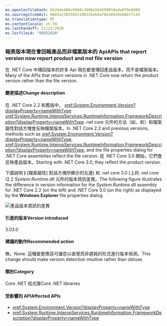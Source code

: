 ```yaml
---
ms.openlocfilehash: bb264e406c6604c3606e564d99018eda0f9e8d89
ms.sourcegitcommit: 0802ac583585110022beb6af8ea0b39188b77c43
ms.translationtype: MT
ms.contentlocale: zh-TW
ms.lasthandoff: 11/25/2020
ms.locfileid: "96032038"
---
```

### <a name="apis-that-report-version-now-report-product-and-not-file-version"></a><span data-ttu-id="fca8a-101">報表版本現在會回報產品而非檔案版本的 Api</span><span class="sxs-lookup"><span data-stu-id="fca8a-101">APIs that report version now report product and not file version</span></span>

<span data-ttu-id="fca8a-102">在 .NET Core 中傳回版本的許多 Api 現在都會傳回產品版本，而不是檔案版本。</span><span class="sxs-lookup"><span data-stu-id="fca8a-102">Many of the APIs that return versions in .NET Core now return the product version rather than the file version.</span></span>

#### <a name="change-description"></a><span data-ttu-id="fca8a-103">變更描述</span><span class="sxs-lookup"><span data-stu-id="fca8a-103">Change description</span></span>

<span data-ttu-id="fca8a-104">在 .NET Core 2.2 和舊版中， <xref:System.Environment.Version?displayProperty=nameWithType> <xref:System.Runtime.InteropServices.RuntimeInformation.FrameworkDescription?displayProperty=nameWithType> .net core 元件的方法（如、和）和檔案屬性對話方塊會反映檔案版本。</span><span class="sxs-lookup"><span data-stu-id="fca8a-104">In .NET Core 2.2 and previous versions, methods such as <xref:System.Environment.Version?displayProperty=nameWithType>, <xref:System.Runtime.InteropServices.RuntimeInformation.FrameworkDescription?displayProperty=nameWithType>, and the file properties dialog for .NET Core assemblies reflect the file version.</span></span> <span data-ttu-id="fca8a-105">從 .NET Core 3.0 開始，它們會反映產品版本。</span><span class="sxs-lookup"><span data-stu-id="fca8a-105">Starting with .NET Core 3.0, they reflect the product version.</span></span>

<span data-ttu-id="fca8a-106">下圖說明 **)** [檔案屬性] 對話方塊所顯示的左邊) 和 .net core 3.0 (上的 .net core (2.2 *System.Runtime.dll* 元件的版本資訊差異。</span><span class="sxs-lookup"><span data-stu-id="fca8a-106">The following figure illustrates the difference in version information for the *System.Runtime.dll* assembly for .NET Core 2.2 (on the left) and .NET Core 3.0 (on the right) as displayed by the **Windows Explorer** file properties dialog.</span></span>

![產品版本資訊的差異](~/docs/images/core-changes/corefx/version-information-changes/file-details.png)

#### <a name="version-introduced"></a><span data-ttu-id="fca8a-108">引進的版本</span><span class="sxs-lookup"><span data-stu-id="fca8a-108">Version introduced</span></span>

<span data-ttu-id="fca8a-109">3.0</span><span class="sxs-lookup"><span data-stu-id="fca8a-109">3.0</span></span>

#### <a name="recommended-action"></a><span data-ttu-id="fca8a-110">建議的動作</span><span class="sxs-lookup"><span data-stu-id="fca8a-110">Recommended action</span></span>

<span data-ttu-id="fca8a-111">無。</span><span class="sxs-lookup"><span data-stu-id="fca8a-111">None.</span></span> <span data-ttu-id="fca8a-112">這種變更應該可讓您以直覺而非遲鈍的形式進行版本偵測。</span><span class="sxs-lookup"><span data-stu-id="fca8a-112">This change should make version detection intuitive rather than obtuse.</span></span>

#### <a name="category"></a><span data-ttu-id="fca8a-113">類別</span><span class="sxs-lookup"><span data-stu-id="fca8a-113">Category</span></span>

<span data-ttu-id="fca8a-114">Core .NET 程式庫</span><span class="sxs-lookup"><span data-stu-id="fca8a-114">Core .NET libraries</span></span>

#### <a name="affected-apis"></a><span data-ttu-id="fca8a-115">受影響的 API</span><span class="sxs-lookup"><span data-stu-id="fca8a-115">Affected APIs</span></span>

- <xref:System.Environment.Version?displayProperty=nameWithType>
- <xref:System.Runtime.InteropServices.RuntimeInformation.FrameworkDescription?displayProperty=nameWithType>

<!--

#### Affected APIs

- `P:System.Environment.Version`
- `P:System.Runtime.InteropServices.RuntimeInformation.FrameworkDescription`

-->

